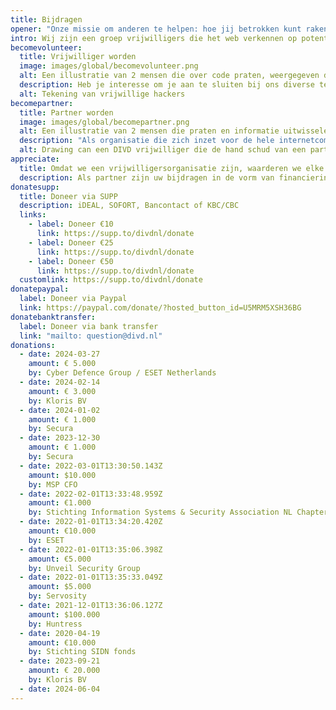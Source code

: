 ```yaml
---
title: Bijdragen
opener: "Onze missie om anderen te helpen: hoe jij betrokken kunt raken"
intro: Wij zijn een groep vrijwilligers die het web verkennen op potentiële cyberbeveiligingsrisico's.
becomevolunteer:
  title: Vrijwilliger worden
  image: images/global/becomevolunteer.png
  alt: Een illustratie van 2 mensen die over code praten, weergegeven door een spreekballon gevuld met 010101.
  description: Heb je interesse om je aan te sluiten bij ons diverse team van ethische hackers, onderzoekers, IT-professionals of juridische experts en te leren van de besten? Meld je nu aan.
  alt: Tekening van vrijwillige hackers
becomepartner:
  title: Partner worden
  image: images/global/becomepartner.png
  alt: Een illustratie van 2 mensen die praten en informatie uitwisselen
  description: "Als organisatie die zich inzet voor de hele internetcommunity, bieden we niet alleen hulp aan uw klanten, maar ook aan diens leveranciers. U kunt ons beschouwen als de vrijwillige brandweer: terwijl u uw eigen infrastructuur beschermt, staan wij klaar om uw buren te helpen en zo indirect ook uw bedrijf te beschermen."
  alt: Drawing can een DIVD vrijwilliger die de hand schud van een partner
appreciate:
  title: Omdat we een vrijwilligersorganisatie zijn, waarderen we elke donatie.
  description: Als partner zijn uw bijdragen in de vorm van financiering, vrijwilligerswerk en middelen (tools) voor ons van onschatbare waarde. Als tegenprestatie toont u uw betrokkenheid bij het bevorderen van een veiligere internetomgeving. Een partnerschap met DIVD biedt uw teamleden ook de mogelijkheid om deel te nemen aan samenwerkingsprojecten met bekwame (ethisch) hackers, waarbij ze kunnen deelnemen aan leuke initiatieven en kunnen leren van vooraanstaande professionals uit de beveiligingsindustrie.
donatesupp:
  title: Doneer via SUPP
  description: iDEAL, SOFORT, Bancontact of KBC/CBC
  links:
    - label: Doneer €10
      link: https://supp.to/divdnl/donate
    - label: Doneer €25
      link: https://supp.to/divdnl/donate
    - label: Doneer €50
      link: https://supp.to/divdnl/donate
  customlink: https://supp.to/divdnl/donate
donatepaypal:
  label: Doneer via Paypal
  link: https://paypal.com/donate/?hosted_button_id=U5MRM5XSH36BG
donatebanktransfer:
  label: Doneer via bank transfer
  link: "mailto: question@divd.nl"
donations:
  - date: 2024-03-27
    amount: € 5.000
    by: Cyber Defence Group / ESET Netherlands
  - date: 2024-02-14
    amount: € 3.000
    by: Kloris BV
  - date: 2024-01-02
    amount: € 1.000
    by: Secura
  - date: 2023-12-30
    amount: € 1.000
    by: Secura
  - date: 2022-03-01T13:30:50.143Z
    amount: $10.000
    by: MSP CFO
  - date: 2022-02-01T13:33:48.959Z
    amount: €1.000
    by: Stichting Information Systems & Security Association NL Chapter
  - date: 2022-01-01T13:34:20.420Z
    amount: €10.000
    by: ESET
  - date: 2022-01-01T13:35:06.398Z
    amount: €5.000
    by: Unveil Security Group
  - date: 2022-01-01T13:35:33.049Z
    amount: $5.000
    by: Servosity
  - date: 2021-12-01T13:36:06.127Z
    amount: $100.000
    by: Huntress
  - date: 2020-04-19
    amount: €10.000
    by: Stichting SIDN fonds
  - date: 2023-09-21
    amount: € 20.000
    by: Kloris BV
  - date: 2024-06-04
---
```

